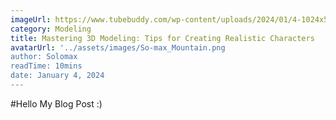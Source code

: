 ```yaml
---
imageUrl: https://www.tubebuddy.com/wp-content/uploads/2024/01/4-1024x576.jpg
category: Modeling
title: Mastering 3D Modeling: Tips for Creating Realistic Characters
avatarUrl: '../assets/images/So-max_Mountain.png
author: Solomax
readTime: 10mins
date: January 4, 2024
---
```


#Hello My Blog Post :)
